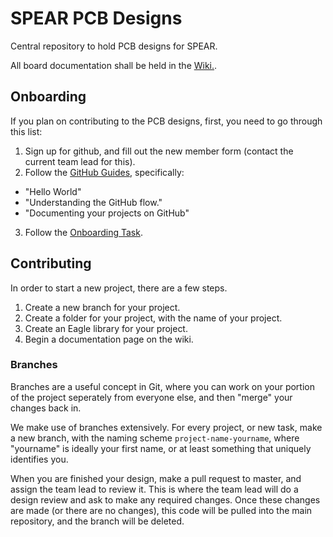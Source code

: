 # SPEAR PCB Designs #

Central repository to hold PCB designs for SPEAR.

All board documentation shall be held in the [Wiki.](https://github.com/UofA-SPEAR/pcb_designs/wiki/).

## Onboarding

If you plan on contributing to the PCB designs, first, you need to go through this list:

1. Sign up for github, and fill out the new member form (contact the current team lead for this).
2. Follow the [GitHub Guides](https://guides.github.com/), specifically:
  - "Hello World"
  - "Understanding the GitHub flow."
  - "Documenting your projects on GitHub"
3. Follow the [Onboarding Task](https://github.com/UofA-SPEAR/pcb_designs/wiki/Onboarding-Task).

## Contributing

In order to start a new project, there are a few steps.

1. Create a new branch for your project.
2. Create a folder for your project, with the name of your project.
3. Create an Eagle library for your project.
4. Begin a documentation page on the wiki.

### Branches

Branches are a useful concept in Git, where you can work on your portion
of the project seperately from everyone else, and then "merge" your changes back in.

We make use of branches extensively. For every project, or new task, make a new branch, with
the naming scheme `project-name-yourname`, where "yourname" is ideally your first name, or at least
something that uniquely identifies you.

When you are finished your design, make a pull request to master, and assign the team
lead to review it. This is where the team lead will do a design review and ask to make
any required changes. Once these changes are made (or there are no changes), this code will be pulled into
the main repository, and the branch will be deleted.
